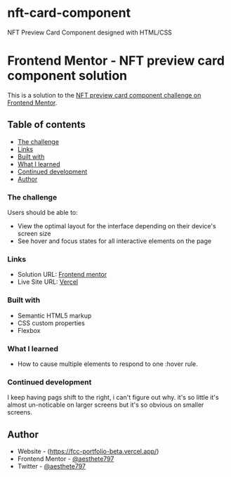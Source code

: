 # nft-card-component
NFT Preview Card Component designed with HTML/CSS

# Frontend Mentor - NFT preview card component solution

This is a solution to the [NFT preview card component challenge on Frontend Mentor](https://www.frontendmentor.io/challenges/nft-preview-card-component-SbdUL_w0U). 

## Table of contents

  - [The challenge](#the-challenge)
  - [Links](#links)
  - [Built with](#built-with)
  - [What I learned](#what-i-learned)
  - [Continued development](#continued-development)
- [Author](#author)



### The challenge

Users should be able to:

- View the optimal layout for the interface depending on their device's screen size
- See hover and focus states for all interactive elements on the page

### Links

- Solution URL: [Frontend mentor](https://www.frontendmentor.io/solutions/nft-card-component-with-flexbox-BULuYq9QgN)
- Live Site URL: [Vercel](https://nft-card-component-sigma.vercel.app/)

### Built with

- Semantic HTML5 markup
- CSS custom properties
- Flexbox

### What I learned
- How to cause multiple elements to respond to one :hover rule.

### Continued development

I keep having pags shift to the right, i can't figure out why. it's so little it's almost un-noticable on larger screens but it's so obvious on smaller screens.


## Author

- Website - (https://fcc-portfolio-beta.vercel.app/)
- Frontend Mentor - [@aesthete797](https://www.frontendmentor.io/profile/aesthete797)
- Twitter - [@aesthete797](https://twitter.com/Aesthete797?t=muygWB05vQALbcxVjiDZKw&s=09)

